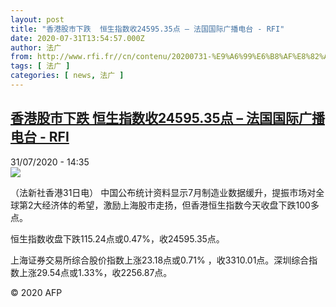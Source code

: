 ```yaml
---
layout: post
title: "香港股市下跌  恒生指数收24595.35点 – 法国国际广播电台 - RFI"
date: 2020-07-31T13:54:57.000Z
author: 法广
from: http://www.rfi.fr//cn/contenu/20200731-%E9%A6%99%E6%B8%AF%E8%82%A1%E5%B8%82%E4%B8%8B%E8%B7%8C-%E6%81%92%E7%94%9F%E6%8C%87%E6%95%B0%E6%94%B62459535%E7%82%B9
tags: [ 法广 ]
categories: [ news, 法广 ]
---
```

<!--1596203697000-->
[香港股市下跌  恒生指数收24595.35点 – 法国国际广播电台 - RFI](http://www.rfi.fr//cn/contenu/20200731-%E9%A6%99%E6%B8%AF%E8%82%A1%E5%B8%82%E4%B8%8B%E8%B7%8C-%E6%81%92%E7%94%9F%E6%8C%87%E6%95%B0%E6%94%B62459535%E7%82%B9)
------

<div>
<div>31/07/2020 - 14:35</div><img src="https://s.rfi.fr/media/display/1d5a6364-d32e-11ea-aaff-005056a98db9/w:310/p:16x9/eco0007b.200731203501.jpg"><div class="t-content__body u-clearfix"><div class="m-interstitial"></div><p>（法新社香港31日电）    中国公布统计资料显示7月制造业数据缓升，提振市场对全球第2大经济体的希望，激励上海股市走扬，但香港恒生指数今天收盘下跌100多点。</p><p>    恒生指数收盘下跌115.24点或0.47%，收24595.35点。</p><p>    上海证券交易所综合股价指数上涨23.18点或0.71% ，收3310.01点。深圳综合指数上涨29.54点或1.33%，收2256.87点。</p><p class="t-copyright">© 2020 AFP</p>        </div>
</div>
